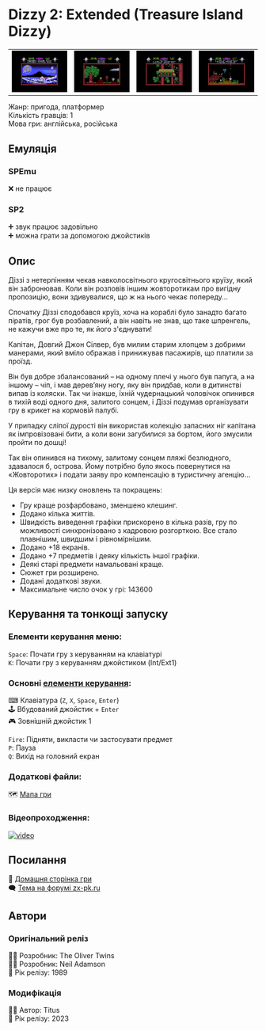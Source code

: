 # Dizzy 2: Extended (Treasure Island Dizzy)

| | | | |
| --- | --- | --- | --- |
|![screen1](screenshots/scrn_dizzy2-ext_01.png)|![screen2](screenshots/scrn_dizzy2-ext_02.png)|![screen3](screenshots/scrn_dizzy2-ext_03.png)|![screen4](screenshots/scrn_dizzy2-ext_04.png)|

Жанр: пригода, платформер  
Кількість гравців: 1  
Мова гри: англійська, російська  

## Емуляція
### SPEmu
❌ не працює  

### SP2
➕ звук працює задовільно  
➕ можна грати за допомогою джойстиків  

## Опис
Діззі з нетерпінням чекав навколосвітнього кругосвітнього круїзу, який він забронював.
Коли він розповів іншим жовторотикам про вигідну пропозицію, вони здивувалися, що ж на нього чекає попереду...

Спочатку Діззі сподобався круїз, хоча на кораблі було занадто багато піратів, грог був розбавлений, а він навіть не знав, що таке шпренгель, не кажучи вже про те, як його з'єднувати!

Капітан, Довгий Джон Сілвер, був милим старим хлопцем з добрими манерами, який вміло ображав і принижував пасажирів, що платили за проїзд.

Він був добре збалансований – на одному плечі у нього був папуга, а на іншому – чіп, і мав дерев’яну ногу, яку він придбав, коли в дитинстві випав із коляски.
Так чи інакше, їхній чудернацький чоловічок опинився в тихій воді одного дня, залитого сонцем, і Діззі подумав організувати гру в крикет на кормовій палубі.

У припадку сліпої дурості він використав колекцію запасних ніг капітана як імпровізовані бити, а коли вони загубилися за бортом, його змусили пройти по дошці!

Так він опинився на тихому, залитому сонцем пляжі безлюдного, здавалося б, острова.
Йому потрібно було якось повернутися на «Жовторотих» і подати заяву про компенсацію в туристичну агенцію...

Ця версія має низку оновлень та покращень:

* Гру краще розфарбовано, зменшено клешинг.
* Додано кілька життів.
* Швидкість виведення графіки прискорено в кілька разів, гру по можливості синхронізовано з кадровою розгорткою. Все стало плавнішим, швидшим і рівномірнішим.
* Додано +18 екранів.
* Додано +7 предметів і деяку кількість іншої графіки.
* Деякі старі предмети намальовані краще.
* Сюжет гри розширено.
* Додані додаткові звуки.
* Максимальне число очок у грі: 143600

## Керування та тонкощі запуску
### Елементи керування меню:

`Space`: Почати гру з керуванням на клавіатурі  
`K`: Почати гру з керуванням джойстиком (Int/Ext1)  

### Основні [елементи керування](../controllers.md):
⌨ Клавіатура (`Z`, `X`, `Space`, `Enter`)  
🕹 Вбудований джойстик + `Enter`  
🎮 Зовнішній джойстик 1  

`Fire`: Підняти, викласти чи застосувати предмет  
`P`: Пауза  
`Q`: Вихід на головний екран  

### Додаткові файли:
🗺 [Мапа гри](https://yolkfolk.com/media/images/maps/TreasureIslandDizzy_2023ExtendedEdition_Spectrum.png)  


### Відеопроходження:
[![video](https://img.youtube.com/vi/oygm5nGmK58/0.jpg)](https://www.youtube.com/watch?v=oygm5nGmK58)

## Посилання

🏡 [Домашня сторінка гри](https://yolkfolk.com/games/treasure-island-dizzy-2023-extended-edition/)  
🗨 [Тема на форумі zx-pk.ru](https://zx-pk.ru/threads/34933-dizzy-2-48-128k-extended-edition-2023.html?p=1172427#post1172427)  

## Автори
### Оригінальний реліз
👨‍💻 Розробник: The Oliver Twins  
👨‍💻 Розробник: Neil Adamson  
📅 Рік релізу: 1989  

### Модифікація
👨‍💻 Автор: Titus  
📅 Рік релізу: 2023  
